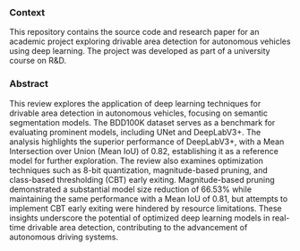 ### Context
This repository contains the source code and research paper for an academic project exploring drivable area detection for autonomous vehicles using deep learning. The project was developed as part of a university course on R&D.
### Abstract
This review explores the application of deep learning techniques for drivable area detection in autonomous vehicles, focusing on semantic segmentation models. The BDD100K dataset serves as a benchmark for evaluating prominent models, including UNet and DeepLabV3+. The analysis highlights the superior performance of DeepLabV3+, with a Mean Intersection over Union (Mean IoU) of 0.82, establishing it as a reference model for further exploration. The review also examines optimization techniques such as 8-bit quantization, magnitude-based pruning, and class-based thresholding (CBT) early exiting. Magnitude-based pruning demonstrated a substantial model size reduction of 66.53% while maintaining the same performance with a Mean IoU of 0.81, but attempts to implement CBT early exiting were hindered by resource limitations. These insights underscore the potential of optimized deep learning models in real-time drivable area detection, contributing to the advancement of autonomous driving systems.
